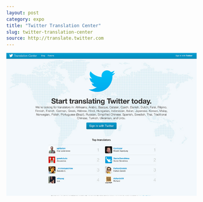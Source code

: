 ```yaml
---
layout: post
category: expo
title: "Twitter Translation Center"
slug: twitter-translation-center
source: http://translate.twitter.com
---
```


<img src="/screenshots/twitter-translation-center.jpg">
